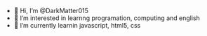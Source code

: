 - 👋 Hi, I’m @DarkMatter015
- 👀 I’m interested in learnng programation, computing and english
- 🌱 I’m currently learnin javascript, html5, css


<!---
DarkMatter015/DarkMatter015 is a ✨ special ✨ repository because its `README.md` (this file) appears on your GitHub profile.
You can click the Preview link to take a look at your changes.
--->
